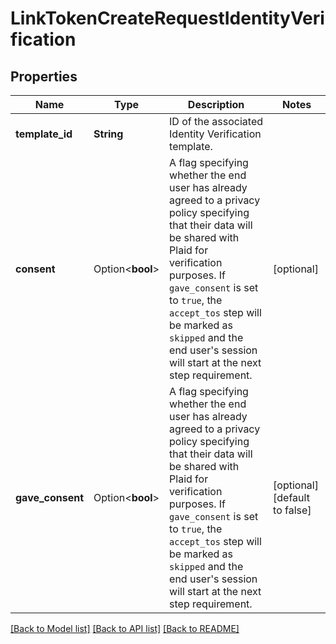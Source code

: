 # LinkTokenCreateRequestIdentityVerification

## Properties

Name | Type | Description | Notes
------------ | ------------- | ------------- | -------------
**template_id** | **String** | ID of the associated Identity Verification template. | 
**consent** | Option<**bool**> | A flag specifying whether the end user has already agreed to a privacy policy specifying that their data will be shared with Plaid for verification purposes.  If `gave_consent` is set to `true`, the `accept_tos` step will be marked as `skipped` and the end user's session will start at the next step requirement. | [optional]
**gave_consent** | Option<**bool**> | A flag specifying whether the end user has already agreed to a privacy policy specifying that their data will be shared with Plaid for verification purposes.  If `gave_consent` is set to `true`, the `accept_tos` step will be marked as `skipped` and the end user's session will start at the next step requirement. | [optional][default to false]

[[Back to Model list]](../README.md#documentation-for-models) [[Back to API list]](../README.md#documentation-for-api-endpoints) [[Back to README]](../README.md)


